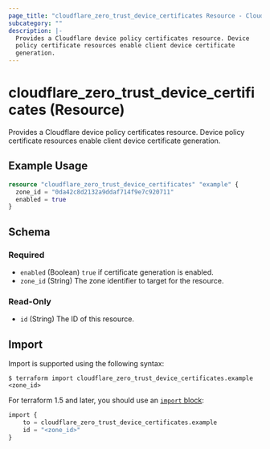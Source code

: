 ```yaml
---
page_title: "cloudflare_zero_trust_device_certificates Resource - Cloudflare"
subcategory: ""
description: |-
  Provides a Cloudflare device policy certificates resource. Device
  policy certificate resources enable client device certificate
  generation.
---
```


# cloudflare_zero_trust_device_certificates (Resource)

Provides a Cloudflare device policy certificates resource. Device
policy certificate resources enable client device certificate
generation.

## Example Usage

```terraform
resource "cloudflare_zero_trust_device_certificates" "example" {
  zone_id = "0da42c8d2132a9ddaf714f9e7c920711"
  enabled = true
}
```
<!-- schema generated by tfplugindocs -->
## Schema

### Required

- `enabled` (Boolean) `true` if certificate generation is enabled.
- `zone_id` (String) The zone identifier to target for the resource.

### Read-Only

- `id` (String) The ID of this resource.

## Import

Import is supported using the following syntax:

```shell
$ terraform import cloudflare_zero_trust_device_certificates.example <zone_id>
```

For terraform 1.5 and later, you should use an [`import` block](https://developer.hashicorp.com/terraform/language/import):
```terraform
import {
    to = cloudflare_zero_trust_device_certificates.example
    id = "<zone_id>"
}
```
